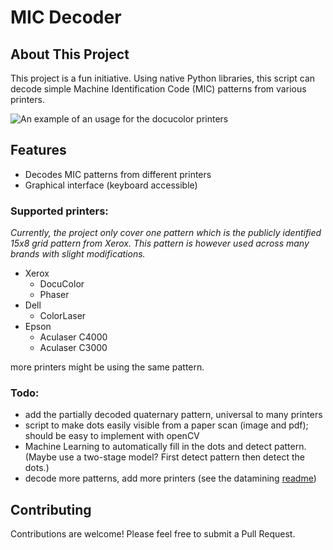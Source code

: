 # MIC Decoder
## About This Project
This project is a fun initiative. Using native Python libraries, this script can decode simple Machine Identification Code (MIC) patterns from various printers.

![An example of an usage for the docucolor printers](/images/docucolor_example.avif "Example of the docucolor.")

## Features
- Decodes MIC patterns from different printers
- Graphical interface (keyboard accessible)

### Supported printers:
*Currently, the project only cover one pattern which is the publicly identified 15x8 grid pattern from Xerox. This pattern is however used across many brands with slight modifications.*
- Xerox
    - DocuColor
    - Phaser
- Dell
    - ColorLaser
- Epson
    - Aculaser C4000
    - Aculaser C3000

more printers might be using the same pattern.

### Todo:
- add the partially decoded quaternary pattern, universal to many printers
- script to make dots easily visible from a paper scan (image and pdf); should be easy to implement with openCV
- Machine Learning to automatically fill in the dots and detect pattern. (Maybe use a two-stage model? First detect pattern then detect the dots.)
- decode more patterns, add more printers (see the datamining [readme](datamining/README.md))

## Contributing
Contributions are welcome! Please feel free to submit a Pull Request.



